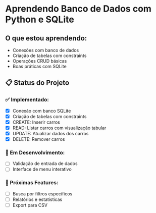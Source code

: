 # Aprendendo Banco de Dados com Python e SQLite

## O que estou aprendendo:
- Conexões com banco de dados
- Criação de tabelas com constraints
- Operações CRUD básicas
- Boas práticas com SQLite

## 📋 Status do Projeto

### ✅ Implementado:
- [x] Conexão com banco SQLite
- [x] Criação de tabelas com constraints
- [x] CREATE: Inserir carros
- [x] READ: Listar carros com visualização tabular
- [x] UPDATE: Atualizar dados dos carros
- [x] DELETE: Remover carros
      
### 🔄 Em Desenvolvimento:
- [ ] Validação de entrada de dados
- [ ] Interface de menu interativo

### 🔮 Próximas Features:
- [ ] Busca por filtros específicos
- [ ] Relatórios e estatísticas
- [ ] Export para CSV
